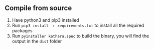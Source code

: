 ## Compile from source

1. Have python3 and pip3 installed
2. Run `pip3 install -r requirements.txt` to install all the required packages
3. Run `pyinstaller kathara.spec` to build the binary, you will find the output in the `dist` folder 

